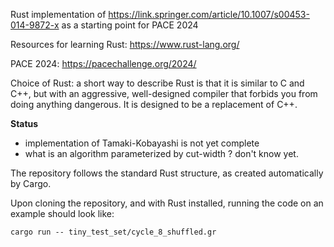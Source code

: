 Rust implementation of https://link.springer.com/article/10.1007/s00453-014-9872-x as a starting point for PACE 2024

Resources for learning Rust:  https://www.rust-lang.org/

PACE 2024: https://pacechallenge.org/2024/

Choice of Rust: a short way to describe Rust is that it is similar to C and C++, but with an aggressive, well-designed compiler that forbids you from doing anything dangerous. It is designed to be a replacement of C++.

**Status**
  - implementation of Tamaki-Kobayashi is not yet complete
  - what is an algorithm parameterized by cut-width ? don't know yet.

The repository follows the standard Rust structure, as created automatically by Cargo.

Upon cloning the repository, and with Rust installed, running the code on an example should look like:

```
cargo run -- tiny_test_set/cycle_8_shuffled.gr
```
